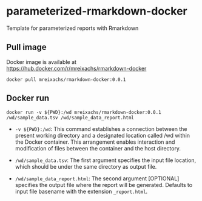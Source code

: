 # parameterized-rmarkdown-docker

Template for parameterized reports with Rmarkdown

## Pull image

Docker image is available at <https://hub.docker.com/r/mreixachs/rmarkdown-docker>

```         
docker pull mreixachs/rmarkdown-docker:0.0.1
```

## Docker run

```         
docker run -v ${PWD}:/wd mreixachs/rmarkdown-docker:0.0.1 /wd/sample_data.tsv /wd/sample_data_report.html
```


- `-v ${PWD}:/wd`: This command establishes a connection between the present working directory and a designated location called /wd within the Docker container. This arrangement enables interaction and modification of files between the container and the host directory.

- `/wd/sample_data.tsv`: The first argument specifies the input file location, which should be under the same directory as output file.

- `/wd/sample_data_report.html`: The second argument [OPTIONAL] specifies the output file where the report will be generated. Defaults to input file basename with the extension `_report.html`.
